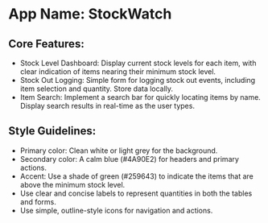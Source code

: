 # **App Name**: StockWatch

## Core Features:

- Stock Level Dashboard: Display current stock levels for each item, with clear indication of items nearing their minimum stock level.
- Stock Out Logging: Simple form for logging stock out events, including item selection and quantity. Store data locally.
- Item Search: Implement a search bar for quickly locating items by name. Display search results in real-time as the user types.

## Style Guidelines:

- Primary color: Clean white or light grey for the background.
- Secondary color: A calm blue (#4A90E2) for headers and primary actions.
- Accent: Use a shade of green (#259643) to indicate the items that are above the minimum stock level.
- Use clear and concise labels to represent quantities in both the tables and forms.
- Use simple, outline-style icons for navigation and actions.
